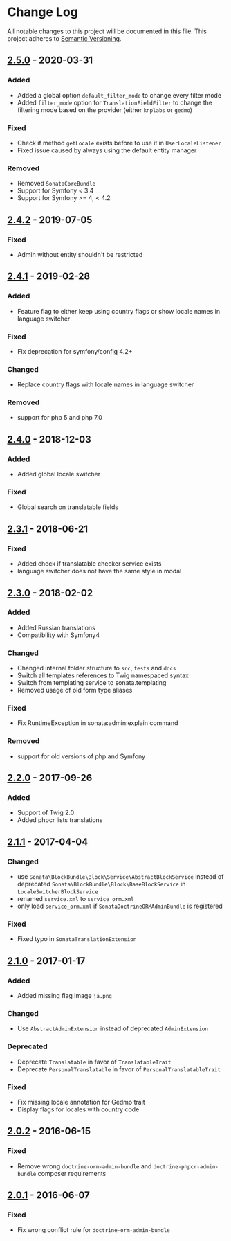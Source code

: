 # Change Log
All notable changes to this project will be documented in this file.
This project adheres to [Semantic Versioning](http://semver.org/).

## [2.5.0](https://github.com/sonata-project/SonataTranslationBundle/compare/2.4.2...2.5.0) - 2020-03-31
### Added
- Added a global option `default_filter_mode` to change every filter mode
- Added `filter_mode` option for `TranslationFieldFilter` to change the
  filtering mode based on the provider (either `knplabs` or `gedmo`)

### Fixed
- Check if method `getLocale` exists before to use it in `UserLocaleListener`
- Fixed issue caused by always using the default entity manager

### Removed
- Removed `SonataCoreBundle`
- Support for Symfony < 3.4
- Support for Symfony >= 4, < 4.2

## [2.4.2](https://github.com/sonata-project/SonataTranslationBundle/compare/2.4.1...2.4.2) - 2019-07-05
### Fixed
- Admin without entity shouldn't be restricted

## [2.4.1](https://github.com/sonata-project/SonataTranslationBundle/compare/2.4.0...2.4.1) - 2019-02-28
### Added
- Feature flag to either keep using country flags or show locale names in language switcher

### Fixed
- Fix deprecation for symfony/config 4.2+

### Changed
- Replace country flags with locale names in language switcher

### Removed
- support for php 5 and php 7.0

## [2.4.0](https://github.com/sonata-project/SonataTranslationBundle/compare/2.3.1...2.4.0) - 2018-12-03

### Added
- Added global locale switcher

### Fixed
- Global search on translatable fields

## [2.3.1](https://github.com/sonata-project/SonataTranslationBundle/compare/2.3.0...2.3.1) - 2018-06-21
### Fixed
- Added check if translatable checker service exists
- language switcher does not have the same style in modal

## [2.3.0](https://github.com/sonata-project/SonataTranslationBundle/compare/2.2.0...2.3.0) - 2018-02-02
### Added
- Added Russian translations
- Compatibility with Symfony4

### Changed
- Changed internal folder structure to `src`, `tests` and `docs`
- Switch all templates references to Twig namespaced syntax
- Switch from templating service to sonata.templating
- Removed usage of old form type aliases

### Fixed
- Fix RuntimeException in sonata:admin:explain command

### Removed
- support for old versions of php and Symfony

## [2.2.0](https://github.com/sonata-project/SonataTranslationBundle/compare/2.1.1...2.2.0) - 2017-09-26
### Added
- Support of Twig 2.0
- Added phpcr lists translations

## [2.1.1](https://github.com/sonata-project/SonataTranslationBundle/compare/2.1.0...2.1.1) - 2017-04-04
### Changed
- use `Sonata\BlockBundle\Block\Service\AbstractBlockService` instead of deprecated `Sonata\BlockBundle\Block\BaseBlockService` in `LocaleSwitcherBlockService`
- renamed `service.xml` to `service_orm.xml`
- only load `service_orm.xml` if `SonataDoctrineORMAdminBundle` is registered

### Fixed
- Fixed typo in `SonataTranslationExtension`

## [2.1.0](https://github.com/sonata-project/SonataTranslationBundle/compare/2.0.2...2.1.0) - 2017-01-17
### Added
- Added missing flag image `ja.png`

### Changed
- Use `AbstractAdminExtension` instead of deprecated `AdminExtension`

### Deprecated
- Deprecate `Translatable` in favor of `TranslatableTrait`
- Deprecate `PersonalTranslatable` in favor of `PersonalTranslatableTrait`

### Fixed
- Fix missing locale annotation for Gedmo trait
- Display flags for locales with country code

## [2.0.2](https://github.com/sonata-project/SonataTranslationBundle/compare/2.0.1...2.0.2) - 2016-06-15
### Fixed
- Remove wrong `doctrine-orm-admin-bundle` and `doctrine-phpcr-admin-bundle` composer requirements

## [2.0.1](https://github.com/sonata-project/SonataTranslationBundle/compare/2.0.0...2.0.1) - 2016-06-07
### Fixed
- Fix wrong conflict rule for `doctrine-orm-admin-bundle`
